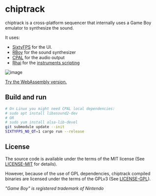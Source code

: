 # chiptrack

chiptrack is a cross-platform sequencer that internally uses a Game Boy emulator to synthesize the sound.

It uses:

- [SixtyFPS](https://github.com/sixtyfpsui/sixtyfps) for the UI.
- [RBoy](https://github.com/mvdnes/rboy) for the sound synthesizer
- [CPAL](https://github.com/RustAudio/cpal) for the audio output
- [Rhai](https://github.com/rhaiscript/rhai) for the [instruments scripting](res/instruments.rhai)

![image](https://user-images.githubusercontent.com/839935/145720892-27b514ab-c255-40ff-933d-da44df1650d8.png)

[Try the WebAssembly version.](https://jturcotte.github.io/chiptrack)

## Build and run

```bash
# On Linux you might need CPAL local dependencies:
# sudo apt install libasound2-dev
# OR
# sudo yum install alsa-lib-devel
git submodule update --init
SIXTYFPS_NO_QT=1 cargo run --release
```

## License

The source code is available under the terms of the MIT license
(See [LICENSE-MIT](LICENSE-MIT) for details).

However, because of the use of GPL dependencies, chiptrack compiled binaries
are licensed under the terms of the GPLv3 (See [LICENSE-GPL](LICENSE-GPL)).

*"Game Boy" is registered trademark of Nintendo*
